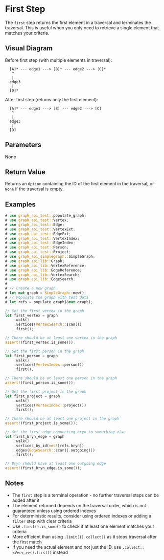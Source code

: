 # First Step

The `first` step returns the first element in a traversal and terminates the traversal. This is useful when you only need to retrieve a single element that matches your criteria.

## Visual Diagram

Before first step (with multiple elements in traversal):
```text
  [A]* --- edge1 ---> [B]* --- edge2 ---> [C]*  
   ^                                         
   |                                         
  edge3                                       
   |                                         
  [D]*                                        
```

After first step (returns only the first element):
```text
  [A]* --- edge1 ---> [B] --- edge2 ---> [C]  
   ^                                         
   |                                         
  edge3                                       
   |                                         
  [D]                                        
```

## Parameters

None

## Return Value

Returns an `Option` containing the ID of the first element in the traversal, or `None` if the traversal is empty.

## Examples

```rust
# use graph_api_test::populate_graph;
# use graph_api_test::Vertex;
# use graph_api_test::Edge;
# use graph_api_test::VertexExt;
# use graph_api_test::EdgeExt;
# use graph_api_test::VertexIndex;
# use graph_api_test::EdgeIndex;
# use graph_api_test::Person;
# use graph_api_test::Project;
# use graph_api_simplegraph::SimpleGraph;
# use graph_api_lib::Graph;
# use graph_api_lib::VertexReference;
# use graph_api_lib::EdgeReference;
# use graph_api_lib::VertexSearch;
# use graph_api_lib::EdgeSearch;
# 
# // Create a new graph
# let mut graph = SimpleGraph::new();
# // Populate the graph with test data
# let refs = populate_graph(&mut graph);

// Get the first vertex in the graph
let first_vertex = graph
    .walk()
    .vertices(VertexSearch::scan())
    .first();

// There should be at least one vertex in the graph
assert!(first_vertex.is_some());

// Get the first person in the graph
let first_person = graph
    .walk()
    .vertices(VertexIndex::person())
    .first();

// There should be at least one person in the graph
assert!(first_person.is_some());

// Get the first project in the graph
let first_project = graph
    .walk()
    .vertices(VertexIndex::project())
    .first();

// There should be at least one project in the graph
assert!(first_project.is_some());

// Get the first edge connecting bryn to something else
let first_bryn_edge = graph
    .walk()
    .vertices_by_id(vec![refs.bryn])
    .edges(EdgeSearch::scan().outgoing())
    .first();

// Bryn should have at least one outgoing edge
assert!(first_bryn_edge.is_some());
```

## Notes

- The `first` step is a terminal operation - no further traversal steps can be added after it
- The element returned depends on the traversal order, which is not guaranteed unless using ordered indexes
- For deterministic results, consider using ordered indexes or adding a `filter` step with clear criteria
- Use `.first().is_some()` to check if at least one element matches your criteria
- More efficient than using `.limit(1).collect()` as it stops traversal after the first match
- If you need the actual element and not just the ID, use `.collect::<Vec<_>>().first()` instead
